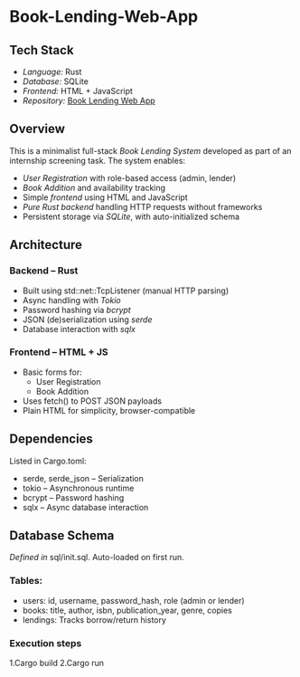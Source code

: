 # Book-Lending-Web-App

## Tech Stack
- *Language:* Rust  
- *Database:* SQLite  
- *Frontend:* HTML + JavaScript  
- *Repository:* [Book Lending Web App](https://github.com/SanthoshKumar150822/Book-Lending-Web-App)



## Overview

This is a minimalist full-stack *Book Lending System* developed as part of an internship screening task. The system enables:

- *User Registration* with role-based access (admin, lender)
- *Book Addition* and availability tracking
- Simple *frontend* using HTML and JavaScript
- *Pure Rust backend* handling HTTP requests without frameworks
- Persistent storage via *SQLite*, with auto-initialized schema



## Architecture

### Backend – Rust
- Built using std::net::TcpListener (manual HTTP parsing)
- Async handling with *Tokio*
- Password hashing via *bcrypt*
- JSON (de)serialization using *serde*
- Database interaction with *sqlx*

### Frontend – HTML + JS
- Basic forms for:
  - User Registration
  - Book Addition
- Uses fetch() to POST JSON payloads
- Plain HTML for simplicity, browser-compatible


## Dependencies

Listed in Cargo.toml:
- serde, serde_json – Serialization
- tokio – Asynchronous runtime
- bcrypt – Password hashing
- sqlx – Async database interaction


## Database Schema

*Defined in* sql/init.sql. Auto-loaded on first run.

### Tables:
- users: id, username, password_hash, role (admin or lender)
- books: title, author, isbn, publication_year, genre, copies
- lendings: Tracks borrow/return history


### Execution steps
1.Cargo build
2.Cargo run
